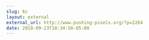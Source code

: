 ```yaml
---
slug: 6c
layout: external
external_url: http://www.pushing-pixels.org/?p=2264
date: 2010-09-23T18:34:58-05:00
---
```

